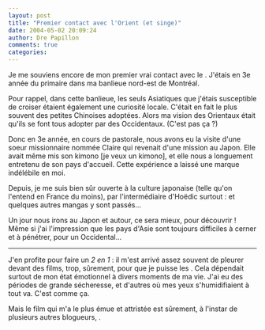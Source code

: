 ```yaml
---
layout: post
title: "Premier contact avec l'Orient (et singe)"
date: 2004-05-02 20:09:24
author: Dre Papillon
comments: true
categories: 
---
```



Je me souviens encore de mon premier vrai contact avec le .  J'étais en 3e année du primaire dans ma banlieue nord-est de Montréal.

Pour rappel, dans cette banlieue, les seuls Asiatiques que j'étais susceptible de croiser étaient également une curiosité locale.  C'était en fait le plus souvent des petites Chinoises adoptées.  Alors ma vision des Orientaux était qu'ils se font tous adopter par des Occidentaux.  (C'est pas ça ?)

Donc en 3e année, en cours de pastorale, nous avons eu la visite d'une soeur missionnaire nommée Claire qui revenait d'une mission au Japon.  Elle avait même mis son kimono [je veux un kimono], et elle nous a longuement entretenu de son pays d'accueil.  Cette expérience a laissé une marque indélébile en moi.

Depuis, je me suis bien sûr ouverte à la culture japonaise (telle qu'on l'entend en France du moins), par l'intermédiaire d'Hoëdic surtout :  et quelques autres mangas y sont passés...

Un jour nous irons au Japon et autour, ce sera mieux, pour découvrir !  Même si j'ai l'impression que les pays d'Asie sont toujours difficiles à cerner et à pénétrer, pour un Occidental...

***

J'en profite pour faire un *2 en 1* : il m'est arrivé assez souvent de pleurer devant des films, trop, sûrement, pour que je puisse les .  Cela dépendait surtout de mon état émotionnel à divers moments de ma vie.  J'ai eu des périodes de grande sécheresse, et d'autres où mes yeux s'humidifiaient à tout va.  C'est comme ça.

Mais le film qui m'a le plus émue et attristée est sûrement, à l'instar de plusieurs autres blogueurs, .